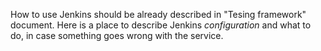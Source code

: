 How to use Jenkins should be already described in "Tesing framework" document. Here is a place to describe Jenkins *configuration* and what to do, in case something goes wrong with the service.
